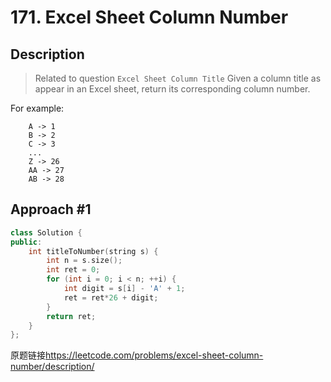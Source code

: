 # 171. Excel Sheet Column Number
## Description
>Related to question `Excel Sheet Column Title`
Given a column title as appear in an Excel sheet, return its corresponding column number.

For example:    
```
    A -> 1
    B -> 2
    C -> 3
    ...
    Z -> 26
    AA -> 27
    AB -> 28 
```

## Approach #1
```C++
class Solution {
public:
    int titleToNumber(string s) {
        int n = s.size();
        int ret = 0;
        for (int i = 0; i < n; ++i) {
            int digit = s[i] - 'A' + 1;
            ret = ret*26 + digit;
        }
        return ret;
    }
};
```

原题链接<https://leetcode.com/problems/excel-sheet-column-number/description/>